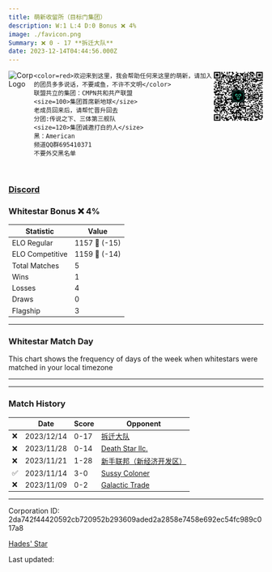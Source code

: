 ```yaml
---
title: ​萌新收留所（目标门集团）
description: W:1 L:4 D:0 Bonus ❌ 4%
image: ./favicon.png
Summary: ❌ 0 - 17 **拆迁大队**
date: 2023-12-14T04:44:56.000Z
---
```

<head>
<link rel="icon" type="image/x-icon" href="./favicon.ico">
</head>
<img align="left" width="50" height="50" src="./favicon.ico" alt="Corp Logo"><img align="right" width="100" height="100" src="./qr.png" alt="QR Code">

```
<color=red>欢迎来到这里，我会帮助任何来这里的萌新，请加入的团员多多说话，不要咸鱼，不许不文明</color>
联盟共立的集团：CMPN共和共产联盟
<size=100>集团首席新地球</size>
老成员回来后，请帮忙晋升回去
分团:传说之下、三体第三舰队
<size=120>集团诚邀打白的人</size>
黑：American
频道QQ群695410371
不要外交黑名单
```
<br>

### [Discord](https://discord.gg/SK48856)
### Whitestar Bonus ❌ 4%

| Statistic | Value |
| --- | --- |
| ELO Regular | 1157 🔻  (-15)|
| ELO Competitive | 1159 🔻  (-14)|
| Total Matches | 5 |
| Wins | 1 |
| Losses | 4 |
| Draws | 0 |
| Flagship | 3 |

---

### Whitestar Match Day

This chart shows the frequency of days of the week when whitestars were matched in your local timezone

<!-- Load Chart.js from jsDelivr CDN -->
<script src="https://cdn.jsdelivr.net/npm/chart.js@4.0.1"></script>

<!-- Create a canvas element where the chart will be rendered -->
<canvas id="myChart" width="400" height="200"></canvas>

<!-- JavaScript code to render the bar chart -->
<script>
    document.addEventListener("DOMContentLoaded", function() {
        // Ensure scanTime is an array; if empty, handle accordingly
        let timestamps = [1702097096,1700722998,1700143848,1699535413,1699071468];

        const fontColor = 'rgba(64, 128, 160, 1)';

        // Function to convert Unix timestamps to day of the week (0=Sunday, 6=Saturday)
        function getDayOfWeek(timestamp) {
            return new Date(timestamp * 1000).getDay();
        }

        // Initialize an array to count occurrences for each day of the week
        let dayCounts = [0, 0, 0, 0, 0, 0, 0];

        // Populate the dayCounts array based on the scanTime data
        timestamps.forEach(ts => {
            let dayOfWeek = getDayOfWeek(ts);
            dayCounts[dayOfWeek]++;
        });

        // Chart.js configuration for the bar chart
        const data = {
            labels: ['Sunday', 'Monday', 'Tuesday', 'Wednesday', 'Thursday', 'Friday', 'Saturday'],
            datasets: [{
                data: dayCounts,
                backgroundColor: [
                    'rgba(0, 191, 255, 0.2)',   // Deep Sky Blue (Sunday)
                    'rgba(135, 206, 250, 0.2)', // Light Sky Blue (Monday)
                    'rgba(173, 216, 230, 0.2)', // Light Blue (Tuesday)
                    'rgba(214, 236, 243, 0.2)', // Custom light blue (Wednesday)
                    'rgba(173, 216, 230, 0.2)', // Light Blue (Thursday)
                    'rgba(135, 206, 250, 0.2)', // Light Sky Blue (Friday)
                    'rgba(0, 191, 255, 0.2)'    // Deep Sky Blue (Saturday)
                ],
                borderColor: [
                    'rgba(0, 191, 255, 1)',
                    'rgba(135, 206, 250, 1)',
                    'rgba(173, 216, 230, 1)',
                    'rgba(214, 236, 243, 1)',
                    'rgba(173, 216, 230, 1)',
                    'rgba(135, 206, 250, 1)',
                    'rgba(0, 191, 255, 1)'
                ],
                borderWidth: 1,
                minBarLength: 5
            }]
        };

        const config = {
            type: 'bar',
            data: data,
            options: {
                scales: {
                    y: {
                        beginAtZero: true,
                        ticks: {
                            stepSize: 1,
                            color: fontColor
                        },
                        grid: {
                            color: 'rgba(255, 255, 255, 0.2)'
                        }
                    },
                    x: {
                        ticks: {
                            color: fontColor
                        },
                        grid: {
                            display: false 
                        }
                    }
                },
                plugins: {
                    legend: {
                        display: false
                    }
                }
            }
        };

        // Render the chart
        const ctx = document.getElementById('myChart').getContext('2d');
        const myChart = new Chart(ctx, config);
    });
</script>
    
---

---
### Match History

|  | Date | Score | Opponent |
| --- | --- | --- | --- |
| ❌ | 2023/12/14 | 0-17 | [拆迁大队](https://ws.tsl.rocks/corp/d8de6fa1ed53aeb856209de01d8a990a562d7438e0abe2cfe50776bb11345f17/) |
| ❌ | 2023/11/28 | 0-14 | [Death Star llc\.](https://ws.tsl.rocks/corp/3dd4906939827fa7537a3e95f8d75948c06b75a98f3c4aab253ea79857d2ce81/) |
| ❌ | 2023/11/21 | 1-28 | [新手联邦（新经济开发区）](https://ws.tsl.rocks/corp/c7d71837164a41f0f3a49a6fa7a0c6d70a01f245de86b3783940bba2632a8804/) |
| ✅ | 2023/11/14 | 3-0 | [Sussy Coloner](https://ws.tsl.rocks/corp/6e5807915020e273feb8068226c3017f946571428ad2b058a7ee8666d63faf21/) |
| ❌ | 2023/11/09 | 0-2 | [Galactic Trade](https://ws.tsl.rocks/corp/11f216ded6a66748fec41f81ff0eae46ed3f149e39301e31c7977db9897e7d21/) |

---
Corporation ID: 2da742f44420592cb720952b293609aded2a2858e7458e692ec54fc989c017a8

[Hades' Star](https://www.hadesstar.com)
<script src="/assets/localtime.js"></script>
<div>
  Last updated: <span class="last-updated-date" data-unix-time="1702529096"></span>
</div>